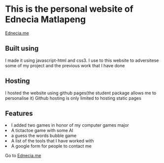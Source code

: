 <h1>This is the personal website of Ednecia Matlapeng</h1>
<a href="http://ednecia.me">Ednecia.me</a>
<h2>Built using</h2>
 I made it using javascript-html and css3.
 I use to this website to adversitese some of my project and the previous work that I have done
<h2>Hosting</h2>
 I hosted the website using github pages(the student package allows me to personalise it)
 Github hosting is only limited to hosting static pages
 <h2>Features</h2>
 <li>I added two games in honor of my computer games major</i>
 <li>A tictactoe game with some AI</li>
 <li>a guess the words bubble game</li>
 <li>A list of the tools that I have worked with</li>
 <li>A google form for people to contact me</li>

Go to <a href="http://ednecia.me">Ednecia.me</a>
